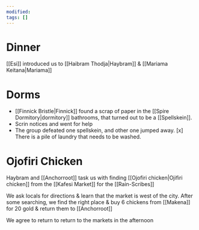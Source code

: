 ```yaml
---
modified: 
tags: []
---
```


# Dinner
[[Esi]] introduced us to [[Haibram Thodja|Haybram]] & [[Mariama Keitana|Mariama]]

# Dorms
- [[Finnick Bristle|Finnick]] found a scrap of paper in the [[Spire Dormitory|dormitory]] bathrooms, that turned out to be a [[Spellskein]].
- Scrin notices and went for help
- The group defeated one spellskein, and other one jumped away.
[x] There is a pile of laundry that needs to be washed.

# Ojofiri Chicken
Haybram and [[Anchorroot]] task us with finding [[Ojofiri chicken|Ojifiri chicken]] from the [[Kafesi Market]] for the [[Rain-Scribes]]

We ask locals for directions & learn that the market is west of the city. 
After some searching, we find the right place & buy 6 chickens from [[Makena]] for 20 gold & return them to [[Anchorroot]]

We agree to return to return to the markets in the afternoon